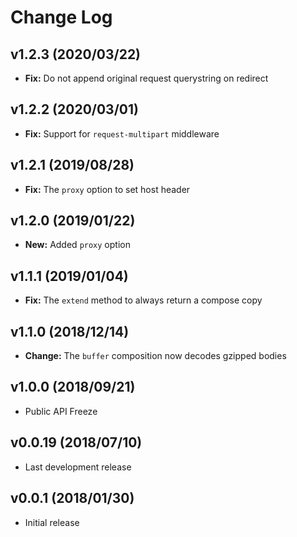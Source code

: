 
# Change Log

## v1.2.3 (2020/03/22)
- **Fix:** Do not append original request querystring on redirect

## v1.2.2 (2020/03/01)
- **Fix:** Support for `request-multipart` middleware

## v1.2.1 (2019/08/28)
- **Fix:** The `proxy` option to set host header

## v1.2.0 (2019/01/22)
- **New:** Added `proxy` option

## v1.1.1 (2019/01/04)
- **Fix:** The `extend` method to always return a compose copy

## v1.1.0 (2018/12/14)
- **Change:** The `buffer` composition now decodes gzipped bodies

## v1.0.0 (2018/09/21)
- Public API Freeze

## v0.0.19 (2018/07/10)
- Last development release

## v0.0.1 (2018/01/30)
- Initial release
